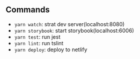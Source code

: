 ## Commands
* `yarn watch`: strat dev server(localhost:8080)
* `yarn storybook`: start storybook(localhost:6006)
* `yarn test`: run jest
* `yarn lint`: run tslint
* `yarn deploy`: deploy to netlify

